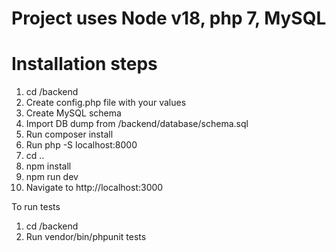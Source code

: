 # Project uses Node v18, php 7, MySQL

# Installation steps

1. cd /backend
2. Create config.php file with your values
3. Create MySQL schema
4. Import DB dump from /backend/database/schema.sql
5. Run composer install
6. Run php -S localhost:8000
7. cd ..
8. npm install
9. npm run dev
10. Navigate to http://localhost:3000

To run tests
1. cd /backend
2. Run vendor/bin/phpunit tests